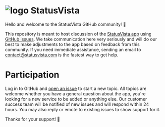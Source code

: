 # ![logo](https://statusvista.com/logo_32x32.png) StatusVista

Hello and welcome to the StatusVista GitHub community! 👋

This repository is meant to host discussion of the
[StatusVista app](https://statusvista.com) using
[GitHub issues](https://docs.github.com/en/issues/tracking-your-work-with-issues/about-issues).
We take communication here very seriously and will do our best to make
adjustments to the app based on feedback from this community. If you need
immediate assistance, sending an email to
[contact@statusvista.com](mailto:contact@statusvista.com) is the fastest way to
get help.

# Participation

Log in to GitHub and
[open an issue](https://github.com/statusvista/community/issues/new) to start a
new topic. All topics are welcome whether you have a general question about the
app, you're looking for a new service to be added or anything else. Our customer
success team will be notified of new issues and will respond within 24 hours.
You may also reply or emote to existing issues to show support for it.

Thanks for your support! 🥂
